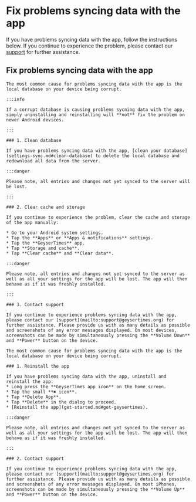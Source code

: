 # Fix problems syncing data with the app

If you have problems syncing data with the app, follow the instructions below. If you continue to experience the problem, please contact our [support](mailto:support@geysertimes.org) for further assistance. 

## Fix problems syncing data with the app

<Tabs groupId="os">
  <TabItem value="android" label="Android">

    The most common cause for problems syncing data with the app is the local database on your device being corrupt.

    :::info

    If a corrupt database is causing problems sycning data with the app, simply uninstalling and reinstalling will **not** fix the problem on newer Android devices.

    :::

    ### 1. Clean database

    If you have problems syncing data with the app, [clean your database](settings-sync.md#clean-database) to delete the local database and redownload all data from the server.

    :::danger

    Please note, all entries and changes not yet synced to the server will be lost.

    :::

    ### 2. Clear cache and storage

    If you continue to experience the problem, clear the cache and storage of the app manually:

    * Go to your Android system settings.
    * Tap the **Apps** or **Apps & notifications** settings.
    * Tap the **GeyserTimes** app.
    * Tap **Storage and cache**.
    * Tap **Clear cache** and **Clear data**.

    :::danger

    Please note, all entries and changes not yet synced to the server as well as all your settings for the app will be lost. The app will then behave as if it was freshly installed. 

    :::

    ### 3. Contact support

    If you continue to experience problems syncing data with the app, please contact our [support](mailto:support@geysertimes.org) for further assistance. Please provide us with as many details as possible and screenshots of any error messages displayed. On most devices, screenshots can be made by simultaneously pressing the **Volume Down** and **Power** button on the device. 

  </TabItem>
  <TabItem value="iOS" label="iOS">

    The most common cause for problems syncing data with the app is the local database on your device being corrupt.

    ### 1. Reinstall the app

    If you have problems syncing data with the app, uninstall and reinstall the app:
    * Long press the **GeyserTimes app icon** on the home screen.
    * Tap the small **✖️ icon**.
    * Tap **Delete App**.
    * Tap **Delete** in the dialog to proceed.
    * [Reinstall the app](get-started.md#get-geysertimes).

    :::danger

    Please note, all entries and changes not yet synced to the server as well as all your settings for the app will be lost. The app will then behave as if it was freshly installed. 

    :::

    ### 2. Contact support

    If you continue to experience problems syncing data with the app, please contact our [support](mailto:support@geysertimes.org) for further assistance. Please provide us with as many details as possible and screenshots of any error messages displayed. On most iPhones, screenshots can be made by simultaneously pressing the **Volume Up** and **Power** button on the device.

  </TabItem>
</Tabs>